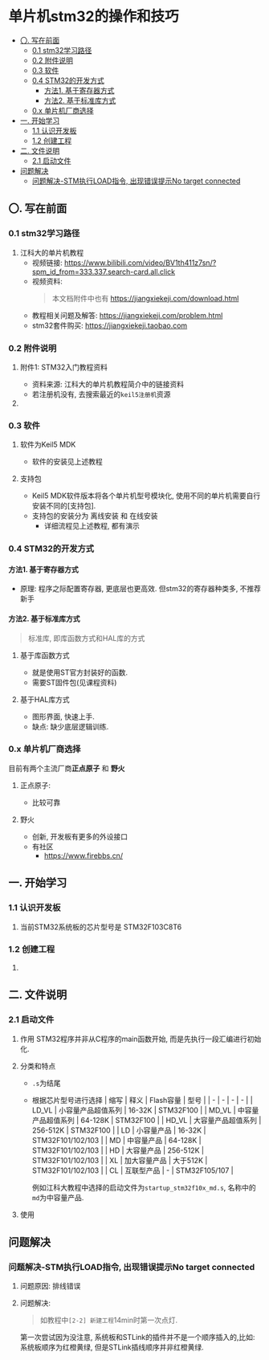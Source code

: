 # 单片机stm32的操作和技巧


<!-- @import "[TOC]" {cmd="toc" depthFrom=2 depthTo=6 orderedList=false} -->

<!-- code_chunk_output -->

- [〇. 写在前面](#〇-写在前面)
  - [0.1 stm32学习路径](#01-stm32学习路径)
  - [0.2 附件说明](#02-附件说明)
  - [0.3 软件](#03-软件)
  - [0.4 STM32的开发方式](#04-stm32的开发方式)
    - [方法1. 基于寄存器方式](#方法1-基于寄存器方式)
    - [方法2. 基于标准库方式](#方法2-基于标准库方式)
  - [0.x 单片机厂商选择](#0x-单片机厂商选择)
- [一. 开始学习](#一-开始学习)
  - [1.1 认识开发板](#11-认识开发板)
  - [1.2 创建工程](#12-创建工程)
- [二. 文件说明](#二-文件说明)
  - [2.1 启动文件](#21-启动文件)
- [问题解决](#问题解决)
  - [问题解决-STM执行LOAD指令, 出现错误提示No target connected](#问题解决-stm执行load指令-出现错误提示no-target-connected)

<!-- /code_chunk_output -->



## 〇. 写在前面
### 0.1 stm32学习路径
1. 江科大的单片机教程
    + 视频链接: 
        https://www.bilibili.com/video/BV1th411z7sn/?spm_id_from=333.337.search-card.all.click
    + 视频资料:
        > 本文档附件中也有 
        https://jiangxiekeji.com/download.html
    + 教程相关问题及解答:
        https://jiangxiekeji.com/problem.html
    + stm32套件购买:
        https://jiangxiekeji.taobao.com

### 0.2 附件说明
1. 附件1: STM32入门教程资料
    + 资料来源:
        江科大的单片机教程简介中的链接资料
    + 若注册机没有, 去搜索最近的`keil5注册机`资源
    
2. 


### 0.3 软件
1. 软件为Keil5 MDK
    + 软件的安装见上述教程

2. 支持包
    + Keil5 MDK软件版本将各个单片机型号模块化, 使用不同的单片机需要自行安装不同的[支持包]. 
    + 支持包的安装分为 离线安装 和 在线安装
        - 详细流程见上述教程, 都有演示



### 0.4 STM32的开发方式
#### 方法1. 基于寄存器方式
+ 原理: 
    程序之际配置寄存器, 更底层也更高效.
    但stm32的寄存器种类多, 不推荐新手

#### 方法2. 基于标准库方式
> 标准库, 即库函数方式和HAL库的方式
1. 基于库函数方式
    + 就是使用ST官方封装好的函数.
    + 需要ST固件包(见课程资料)

2. 基于HAL库方式
    + 图形界面, 快速上手. 
    + 缺点: 缺少底层逻辑训练.

### 0.x 单片机厂商选择
目前有两个主流厂商**正点原子** 和 **野火**
1. 正点原子:   
    + 比较可靠

2. 野火
    + 创新, 开发板有更多的外设接口
    + 有社区
        - https://www.firebbs.cn/



## 一. 开始学习
### 1.1 认识开发板
1. 当前STM32系统板的芯片型号是
    STM32F103C8T6


### 1.2 创建工程
1. 



## 二. 文件说明
### 2.1 启动文件
1. 作用
    STM32程序并非从C程序的main函数开始, 而是先执行一段汇编进行初始化.
    
2. 分类和特点
    + `.s`为结尾
    + 根据芯片型号进行选择
        | 缩写 | 释义 | Flash容量 | 型号 |
        | - | - | - | - |
        | LD_VL | 小容量产品超值系列 | 16-32K | STM32F100 |
        | MD_VL | 中容量产品超值系列 | 64-128K | STM32F100 |
        | HD_VL | 大容量产品超值系列 | 256-512K | STM32F100 |
        | LD | 小容量产品 | 16-32K | STM32F101/102/103 |
        | MD | 中容量产品 | 64-128K | STM32F101/102/103 |
        | HD | 大容量产品 | 256-512K | STM32F101/102/103 |
        | XL | 加大容量产品 | 大于512K | STM32F101/102/103 |
        | CL | 互联型产品 | - | STM32F105/107 |

        例如江科大教程中选择的启动文件为`startup_stm32f10x_md.s`, 名称中的`md`为中容量产品.
        
3. 使用


## 问题解决
### 问题解决-STM执行LOAD指令, 出现错误提示No target connected
1. 问题原因:
    排线错误
2. 问题解决:
    > 如教程中`[2-2] 新建工程`14min时第一次点灯.   

    第一次尝试因为没注意, 系统板和STLink的插件并不是一个顺序插入的,比如:
    系统板顺序为红橙黄绿, 但是STLink插线顺序并非红橙黄绿.